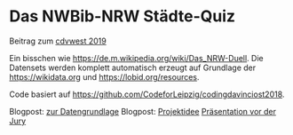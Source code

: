 # Das NWBib-NRW Städte-Quiz

Beitrag zum [cdvwest 2019](https://codingdavinci.de/projects/2019_west/nwbiQuiz.html#project-name)

Ein bisschen wie https://de.m.wikipedia.org/wiki/Das_NRW-Duell.
Die Datensets werden komplett automatisch erzeugt auf Grundlage der https://wikidata.org und https://lobid.org/resources.

Code basiert auf https://github.com/CodeforLeipzig/codingdavinciost2018.

Blogpost: [zur Datengrundlage](https://blog.lobid.org/2019/10/08/nwbib-at-cdv.html)
Blogpost: [Projektidee](https://blog.lobid.org/2019/10/22/nrw-quiz-idee.html)
[Präsentation vor der Jury](https://slides.lobid.org/nwbib-cdv-2019-jury)
